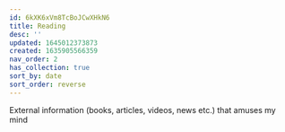 ```yaml
---
id: 6kXK6xVm8TcBoJCwXHkN6
title: Reading
desc: ''
updated: 1645012373873
created: 1635905566359
nav_order: 2
has_collection: true
sort_by: date
sort_order: reverse
---
```

External information (books, articles, videos, news etc.) that amuses my mind